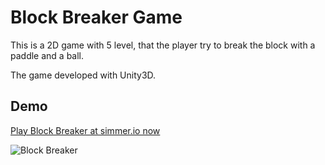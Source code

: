# Block Breaker Game

This is a 2D game with 5 level, that the player try to break the block with a paddle and a ball.

The game developed with Unity3D.

## Demo

[Play Block Breaker at simmer.io now](https://simmer.io/@sadra/blockbreaker)

![Block Breaker](https://imgur.com/download/5suCvVy)
